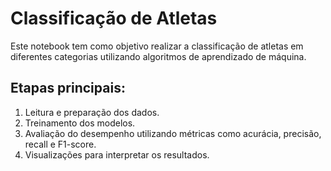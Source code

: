 # Classificação de Atletas
Este notebook tem como objetivo realizar a classificação de atletas em diferentes 
categorias utilizando algoritmos de aprendizado de máquina. 

## Etapas principais:
1. Leitura e preparação dos dados.
2. Treinamento dos modelos.
3. Avaliação do desempenho utilizando métricas como acurácia, precisão, recall e F1-score.
4. Visualizações para interpretar os resultados.
